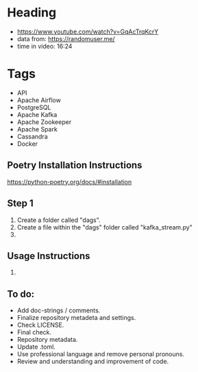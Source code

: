 # Heading

* https://www.youtube.com/watch?v=GqAcTrqKcrY
* data from: https://randomuser.me/
* time in video: 16:24

# Tags

* API
* Apache Airflow
* PostgreSQL
* Apache Kafka
* Apache Zookeeper
* Apache Spark
* Cassandra
* Docker

## Poetry Installation Instructions

https://python-poetry.org/docs/#installation

## Step 1

1. Create a folder called "dags".
2. Create a file within the "dags" folder called "kafka_stream.py"
3. 

## Usage Instructions

1. 

## To do:

* Add doc-strings / comments.
* Finalize repository metadeta and settings.
* Check LICENSE.
* Final check.
* Repository metadata.
* Update .toml.
* Use professional language and remove personal pronouns.
* Review and understanding and improvement of code.
